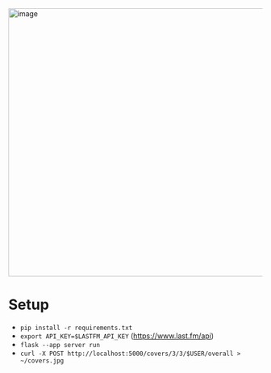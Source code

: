 <img width="530" alt="image" src="https://github.com/user-attachments/assets/289179dc-a14f-4c39-8479-ded9a452cc75">

# Setup
* `pip install -r requirements.txt`
* `export API_KEY=$LASTFM_API_KEY` (https://www.last.fm/api)
* `flask --app server run`
* `curl -X POST http://localhost:5000/covers/3/3/$USER/overall > ~/covers.jpg`
